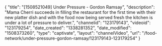 {
    "title": "[1508521049] Under Pressure - Gordon Ramsay",
    "description": "Mama Cherri succeeds in filling the restaurant for the first time with their new platter dish and with the food now being served fresh the kitchen is under a lot of pressure to deliver.",
    "channelid": "123179143",
    "videoid": "123179254",
    "date_created": "1338281352",
    "date_modified": "1508373260",
    "type": "captivate",
    "layout": "channelVideo",
    "url": "\/food-network\/under-pressure-gordon-ramsay\/123179143-123179254"
}